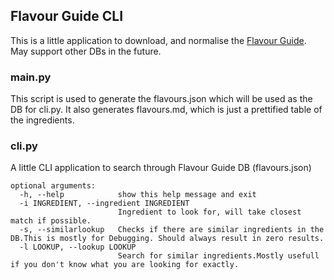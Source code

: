 ## Flavour Guide CLI

This is a little application to download, and normalise the [Flavour Guide](https://www.smartblend.co.uk/flavour-guide).
May support other DBs in the future.

### main.py

This script is used to generate the flavours.json which will be used as the DB for cli.py.
It also generates flavours.md, which is just a prettified table of the ingredients.

### cli.py

A little CLI application to search through Flavour Guide DB (flavours.json)

```
optional arguments:
  -h, --help            show this help message and exit
  -i INGREDIENT, --ingredient INGREDIENT
                        Ingredient to look for, will take closest match if possible.
  -s, --similarlookup   Checks if there are similar ingredients in the DB.This is mostly for Debugging. Should always result in zero results.
  -l LOOKUP, --lookup LOOKUP
                        Search for similar ingredients.Mostly usefull if you don't know what you are looking for exactly.
```